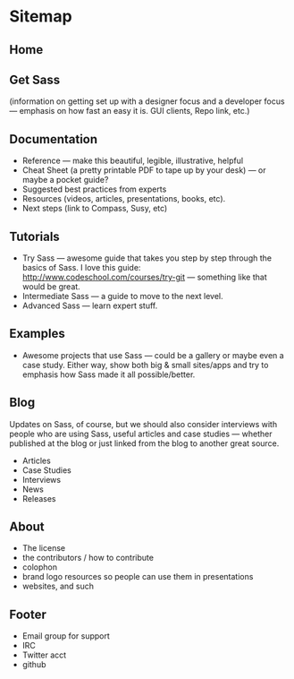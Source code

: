 # Sitemap

## Home

## Get Sass 

(information on getting set up with a designer focus and a developer focus — emphasis on how fast an easy it is. GUI clients, Repo link, etc.)

## Documentation

* Reference — make this beautiful, legible, illustrative, helpful
* Cheat Sheet (a pretty printable PDF to tape up by your desk) — or maybe a pocket guide?
* Suggested best practices from experts
* Resources (videos, articles, presentations, books, etc).
* Next steps (link to Compass, Susy, etc)

## Tutorials

* Try Sass — awesome guide that takes you step by step through the basics of Sass. I love this guide: http://www.codeschool.com/courses/try-git — something like that would be great.
* Intermediate Sass — a guide to move to the next level.
* Advanced Sass — learn expert stuff.

## Examples

* Awesome projects that use Sass — could be a gallery or maybe even a case study. Either way, show both big & small sites/apps and try to emphasis how Sass made it all possible/better.

## Blog 

Updates on Sass, of course, but we should also consider interviews with people who are using Sass, useful articles and case studies — whether published at the blog or just linked from the blog to another great source.

* Articles
* Case Studies
* Interviews
* News
* Releases

## About

* The license
* the contributors / how to contribute
* colophon
* brand logo resources so people can use them in presentations
* websites, and such

## Footer

* Email group for support 
* IRC
* Twitter acct
* github